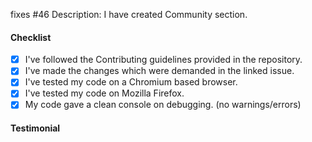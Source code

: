 fixes #46
<Do not delete this template>
Description: <provide a description> I have created Community section.

#### Checklist
- [x] I've followed the Contributing guidelines provided in the repository.
- [x] I've made the changes which were demanded in the linked issue.
- [x] I've tested my code on a Chromium based browser.
- [x] I've tested my code on Mozilla Firefox.
- [x] My code gave a clean console on debugging. (no warnings/errors)

#### Testimonial
<provide a relevant screenshot or any testimonial for the solved issue if applicable>
